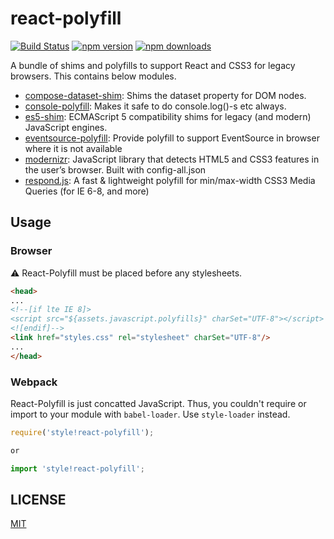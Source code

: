 # react-polyfill

[![Build Status](https://travis-ci.org/Pitzcarraldo/react-polyfill.svg)](https://travis-ci.org/Pitzcarraldo/react-polyfill)
[![npm version](https://img.shields.io/npm/v/reduxible.svg?style=flat-square)](https://www.npmjs.com/package/reduxible)
[![npm downloads](https://img.shields.io/npm/dm/reduxible.svg?style=flat-square)](https://www.npmjs.com/package/reduxible)

A bundle of shims and polyfills to support React and CSS3 for legacy browsers.
This contains below modules.

* [compose-dataset-shim](https://github.com/compose-ui/dataset-shim): Shims the dataset property for DOM nodes.
* [console-polyfill](https://github.com/paulmillr/console-polyfill): Makes it safe to do console.log()-s etc always.
* [es5-shim](https://github.com/es-shims/es5-shim): ECMAScript 5 compatibility shims for legacy (and modern) JavaScript engines.
* [eventsource-polyfill](https://github.com/amvtek/EventSource): Provide polyfill to support EventSource in browser where it is not available
* [modernizr](https://github.com/Modernizr/Modernizr): JavaScript library that detects HTML5 and CSS3 features in the user’s browser. Built with config-all.json
* [respond.js](https://github.com/scottjehl/Respond): A fast & lightweight polyfill for min/max-width CSS3 Media Queries (for IE 6-8, and more)

## Usage

### Browser

:warning: React-Polyfill must be placed before any stylesheets.

```html
<head>
...
<!--[if lte IE 8]>
<script src="${assets.javascript.polyfills}" charSet="UTF-8"></script>
<![endif]-->
<link href="styles.css" rel="stylesheet" charSet="UTF-8"/>
...
</head>
```

### Webpack

React-Polyfill is just concatted JavaScript. Thus, you couldn't require or import to your module with `babel-loader`. Use `style-loader` instead.

```js
require('style!react-polyfill');

or

import 'style!react-polyfill';
```

## LICENSE

[MIT](LICENSE)

